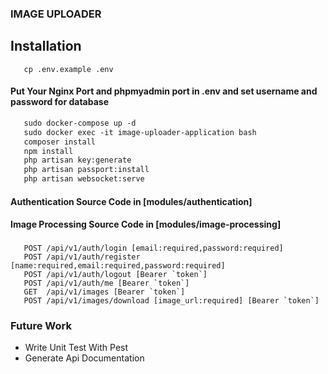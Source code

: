 ### IMAGE UPLOADER

## Installation

```shell
   cp .env.example .env
```

#### Put Your Nginx Port and phpmyadmin port in .env and set username and password for database

```dockerfile
   sudo docker-compose up -d 
   sudo docker exec -it image-uploader-application bash 
   composer install
   npm install
   php artisan key:generate
   php artisan passport:install
   php artisan websocket:serve
```

#### Authentication Source Code in [modules/authentication]

#### Image Processing Source Code in [modules/image-processing]

###   

```shell
   POST /api/v1/auth/login [email:required,password:required]
   POST /api/v1/auth/register [name:required,email:required,password:required]
   POST /api/v1/auth/logout [Bearer `token`]
   POST /api/v1/auth/me [Bearer `token`]
   GET  /api/v1/images [Bearer `token`]
   POST /api/v1/images/download [image_url:required] [Bearer `token`]
```
### Future Work
 - Write Unit Test With Pest
 - Generate Api Documentation
